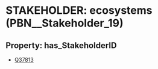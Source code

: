 # STAKEHOLDER: __ecosystems__ (PBN__Stakeholder_19)

## Property: has_StakeholderID

* [Q37813](Q37813)

